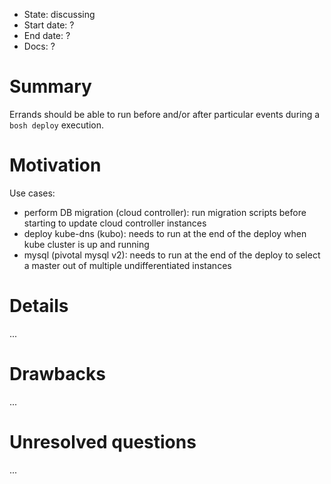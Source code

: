 - State: discussing
- Start date: ?
- End date: ?
- Docs: ?

# Summary

Errands should be able to run before and/or after particular events during a `bosh deploy` execution.

# Motivation

Use cases:

- perform DB migration (cloud controller): run migration scripts before starting to update cloud controller instances
- deploy kube-dns (kubo): needs to run at the end of the deploy when kube cluster is up and running
- mysql (pivotal mysql v2): needs to run at the end of the deploy to select a master out of multiple undifferentiated instances

# Details

...

# Drawbacks

...

# Unresolved questions

...
